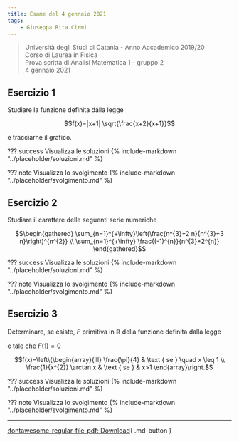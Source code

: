 ```yaml
---
title: Esame del 4 gennaio 2021
tags:
    - Giuseppa Rita Cirmi
---
```


>Università degli Studi di Catania - Anno Accademico 2019/20<br>
Corso di Laurea in Fisica<br>
Prova scritta di Analisi Matematica 1 - gruppo 2<br>
4 gennaio 2021

## Esercizio 1

Studiare la funzione definita dalla legge

$$f(x)=|x+1| \sqrt{\frac{x+2}{x+1}}$$

e tracciarne il grafico.

??? success Visualizza le soluzioni
    {% include-markdown "../placeholder/soluzioni.md" %}

??? note Visualizza lo svolgimento
    {% include-markdown "../placeholder/svolgimento.md" %}

## Esercizio 2

Studiare il carattere delle seguenti serie numeriche

$$\begin{gathered}
\sum_{n=1}^{+\infty}\left(\frac{n^{3}+2 n}{n^{3}+3 n}\right)^{n^{2}} \\
\sum_{n=1}^{+\infty} \frac{(-1)^{n}}{n^{3}+2^{n}}
\end{gathered}$$

??? success Visualizza le soluzioni
    {% include-markdown "../placeholder/soluzioni.md" %}

??? note Visualizza lo svolgimento
    {% include-markdown "../placeholder/svolgimento.md" %}

## Esercizio 3

Determinare, se esiste, $F$ primitiva in $\mathbb{R}$ della funzione
    definita dalla legge

e tale che $F(1)=0$

$$f(x)=\left\{\begin{array}{lll}
\frac{\pi}{4} & \text { se } \quad x \leq 1 \\
\frac{1}{x^{2}} \arctan x & \text { se } & x>1
\end{array}\right.$$

??? success Visualizza le soluzioni
    {% include-markdown "../placeholder/soluzioni.md" %}

??? note Visualizza lo svolgimento
    {% include-markdown "../placeholder/svolgimento.md" %}

---

[:fontawesome-regular-file-pdf: Download](pdf/2021-01-04-g2.pdf){ .md-button }
